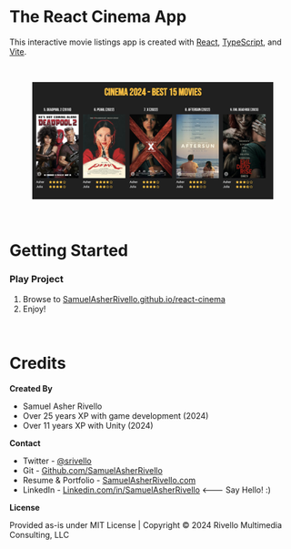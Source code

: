 # The React Cinema App

This interactive movie listings app is created with [React](https://react.dev/), [TypeScript](https://www.typescriptlang.org/), and [Vite](https://vitejs.dev/).

<BR>

<figure>
  <a href="https://samuelasherrivello.github.io/react-cinema/index.html">
    <img alt="screenshot"
src="./React/documentation/Screenshot01.png"
width = "600"
    >
  </a>
</figure>
<BR>


# Getting Started


### Play Project
1. Browse to [SamuelAsherRivello.github.io/react-cinema](https://samuelasherrivello.github.io/react-cinema/index.html)
2. Enjoy!

<BR>

# Credits

**Created By**

- Samuel Asher Rivello 
- Over 25 years XP with game development (2024)
- Over 11 years XP with Unity (2024)

**Contact**

- Twitter - <a href="https://twitter.com/srivello/">@srivello</a>
- Git - <a href="https://github.com/SamuelAsherRivello/">Github.com/SamuelAsherRivello</a>
- Resume & Portfolio - <a href="http://www.SamuelAsherRivello.com">SamuelAsherRivello.com</a>
- LinkedIn - <a href="https://Linkedin.com/in/SamuelAsherRivello">Linkedin.com/in/SamuelAsherRivello</a> <--- Say Hello! :)

**License**

Provided as-is under MIT License | Copyright © 2024 Rivello Multimedia Consulting, LLC
